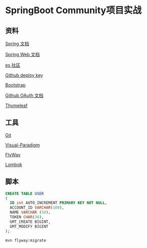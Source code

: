 # SpringBoot Community项目实战

## 资料
[Spring 文档](https://spring.io/guides)

[Spring Web 文档](https://spring.io/guides/gs/serving-web-content)

[es 社区](https://elasticsearch.cn/explore)

[Github deploy key](https://developer.github.com/v3/guides/managing-deploy-keys/#deploy-keys)

[Bootstrap](https://v3.bootcss.com/getting-started/)

[Github OAuth 文档](https://developer.github.com/apps/building-oauth-apps/creating-an-oauth-app/)

[Thymeleaf](https://www.thymeleaf.org/doc/tutorials/3.0/usingthymeleaf.html)

## 工具
[Git](https://git-scm.com/download)

[Visual-Paradigm](https://www.visual-paradigm.com)

[FlyWay](https://flywaydb.org)

[Lombok](https://www.projectlombok.org)

[]()

## 脚本
```sql
CREATE TABLE USER
(
  ID int AUTO_INCREMENT PRIMARY KEY NOT NULL,
  ACCOUNT_ID VARCHAR(100),
  NAME VARCHAR (50),
  TOKEN CHAR(36),
  GMT_CREATE BIGINT,
  GMT_MODIFY BIGINT
);

```
```bash
mvn flyway:migrate

```